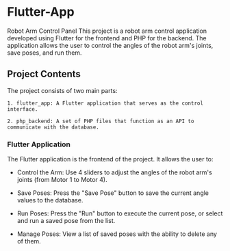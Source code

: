 # Flutter-App
Robot Arm Control Panel
This project is a robot arm control application developed using Flutter for the frontend and PHP for the backend. The application allows the user to control the angles of the robot arm's joints, save poses, and run them.

## Project Contents
The project consists of two main parts:

    1. flutter_app: A Flutter application that serves as the control interface.

    2. php_backend: A set of PHP files that function as an API to communicate with the database.

### Flutter Application
The Flutter application is the frontend of the project. It allows the user to:

   * Control the Arm: Use 4 sliders to adjust the angles of the robot arm's joints (from Motor 1 to Motor 4).

   * Save Poses: Press the "Save Pose" button to save the current angle values to the database.

   * Run Poses: Press the "Run" button to execute the current pose, or select and run a saved pose from the list.

   * Manage Poses: View a list of saved poses with the ability to delete any of them.
